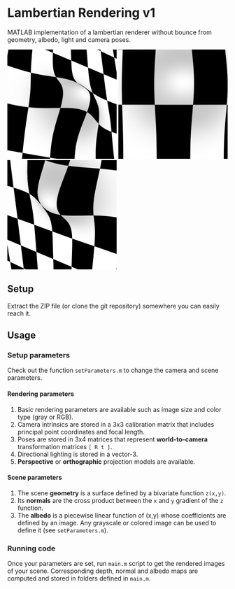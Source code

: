 # Lambertian Rendering v1

MATLAB implementation of a lambertian renderer without bounce from geometry, albedo, light and camera poses.

<p float="left">
  <img src="data/checkerboardExample/images/01.png" width="250" />
  <img src="data/checkerboardExample/images/05.png" width="250" /> 
  <img src="data/checkerboardExample/images/09.png" width="250" />
</p>

## Setup

Extract the ZIP file (or clone the git repository) somewhere you can easily reach it.

## Usage

### Setup parameters
Check out the function `setParameters.m` to change the camera and scene parameters.

#### Rendering parameters
1. Basic rendering parameters are available such as image size and color type (gray or RGB). 
2. Camera intrinsics are stored in a 3x3 calibration matrix that includes principal point coordinates and focal length. 
3. Poses are stored in 3x4 matrices that represent **world-to-camera** transformation matrices `[ R t ]`.
4. Directional lighting is stored in a vector-3.
5. **Perspective** or **orthographic** projection models are available.

#### Scene parameters
1. The scene **geometry** is a surface defined by a bivariate function `z(x,y)`.
4. Its **normals** are the cross product between the `x` and `y` gradient of the `z` function.
5. The **albedo** is a piecewise linear function of (x,y) whose coefficients are defined by an image. Any grayscale or colored image can be used to define it (see `setParameters.m`).

### Running code
Once your parameters are set, run `main.m` script to get the rendered images of your scene.
Corresponding depth, normal and albedo maps are computed and stored in folders defined in `main.m`.
